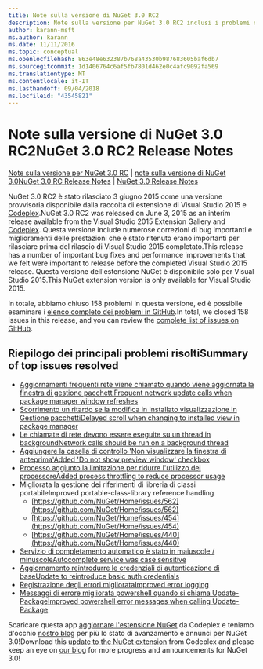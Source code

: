 ```yaml
---
title: Note sulla versione di NuGet 3.0 RC2
description: Note sulla versione per NuGet 3.0 RC2 inclusi i problemi noti, correzioni di bug, funzionalità aggiunte e dcr.
author: karann-msft
ms.author: karann
ms.date: 11/11/2016
ms.topic: conceptual
ms.openlocfilehash: 863e48e632387b768a43530b987683605baf6db7
ms.sourcegitcommit: 1d1406764c6af5fb7801d462e0c4afc9092fa569
ms.translationtype: MT
ms.contentlocale: it-IT
ms.lasthandoff: 09/04/2018
ms.locfileid: "43545821"
---
```

# <a name="nuget-30-rc2-release-notes"></a><span data-ttu-id="8992e-103">Note sulla versione di NuGet 3.0 RC2</span><span class="sxs-lookup"><span data-stu-id="8992e-103">NuGet 3.0 RC2 Release Notes</span></span>

<span data-ttu-id="8992e-104">[Note sulla versione per NuGet 3.0 RC](../release-notes/nuget-3.0-RC.md) | [note sulla versione di NuGet 3.0](../release-notes/nuget-3.0.0.md)</span><span class="sxs-lookup"><span data-stu-id="8992e-104">[NuGet 3.0 RC Release Notes](../release-notes/nuget-3.0-RC.md) | [NuGet 3.0 Release Notes](../release-notes/nuget-3.0.0.md)</span></span>

<span data-ttu-id="8992e-105">NuGet 3.0 RC2 è stato rilasciato 3 giugno 2015 come una versione provvisoria disponibile dalla raccolta di estensione di Visual Studio 2015 e [Codeplex](https://nuget.codeplex.com/releases/view/615507).</span><span class="sxs-lookup"><span data-stu-id="8992e-105">NuGet 3.0 RC2 was released on June 3, 2015 as an interim release available from the Visual Studio 2015 Extension Gallery and [Codeplex](https://nuget.codeplex.com/releases/view/615507).</span></span> <span data-ttu-id="8992e-106">Questa versione include numerose correzioni di bug importanti e miglioramenti delle prestazioni che è stato ritenuto erano importanti per rilasciare prima del rilascio di Visual Studio 2015 completato.</span><span class="sxs-lookup"><span data-stu-id="8992e-106">This release has a number of important bug fixes and performance improvements that we felt were important to release before the completed Visual Studio 2015 release.</span></span> <span data-ttu-id="8992e-107">Questa versione dell'estensione NuGet è disponibile solo per Visual Studio 2015.</span><span class="sxs-lookup"><span data-stu-id="8992e-107">This NuGet extension version is only available for Visual Studio 2015.</span></span>

<span data-ttu-id="8992e-108">In totale, abbiamo chiuso 158 problemi in questa versione, ed è possibile esaminare i [elenco completo dei problemi in GitHub](https://github.com/NuGet/Home/issues?utf8=%E2%9C%93&q=is%3Aclosed+milestone%3A3.0.0-RTM+sort%3Aupdated-asc+updated%3A%3C%3D2015-06-01).</span><span class="sxs-lookup"><span data-stu-id="8992e-108">In total, we closed 158 issues in this release, and you can review the [complete list of issues on GitHub](https://github.com/NuGet/Home/issues?utf8=%E2%9C%93&q=is%3Aclosed+milestone%3A3.0.0-RTM+sort%3Aupdated-asc+updated%3A%3C%3D2015-06-01).</span></span>

## <a name="summary-of-top-issues-resolved"></a><span data-ttu-id="8992e-109">Riepilogo dei principali problemi risolti</span><span class="sxs-lookup"><span data-stu-id="8992e-109">Summary of top issues resolved</span></span>

* [<span data-ttu-id="8992e-110">Aggiornamenti frequenti rete viene chiamato quando viene aggiornata la finestra di gestione pacchetti</span><span class="sxs-lookup"><span data-stu-id="8992e-110">Frequent network update calls when package manager window refreshes</span></span>](https://github.com/NuGet/Home/issues/515)
* [<span data-ttu-id="8992e-111">Scorrimento un ritardo se la modifica in installato visualizzazione in Gestione pacchetti</span><span class="sxs-lookup"><span data-stu-id="8992e-111">Delayed scroll when changing to installed view in package manager</span></span>](https://github.com/NuGet/Home/issues/519)
* [<span data-ttu-id="8992e-112">Le chiamate di rete devono essere eseguite su un thread in background</span><span class="sxs-lookup"><span data-stu-id="8992e-112">Network calls should be run on a background thread</span></span>](https://github.com/NuGet/Home/issues/516)
* [<span data-ttu-id="8992e-113">Aggiungere la casella di controllo 'Non visualizzare la finestra di anteprima'</span><span class="sxs-lookup"><span data-stu-id="8992e-113">Added 'Do not show preview window' checkbox</span></span>](https://github.com/NuGet/Home/issues/566)
* [<span data-ttu-id="8992e-114">Processo aggiunto la limitazione per ridurre l'utilizzo del processore</span><span class="sxs-lookup"><span data-stu-id="8992e-114">Added process throttling to reduce processor usage</span></span>](https://github.com/NuGet/Home/issues/356)
* <span data-ttu-id="8992e-115">Migliorata la gestione dei riferimenti di libreria di classi portabile</span><span class="sxs-lookup"><span data-stu-id="8992e-115">Improved portable-class-library reference handling</span></span>
    * [https://github.com/NuGet/Home/issues/562](https://github.com/NuGet/Home/issues/562)
    * [https://github.com/NuGet/Home/issues/454](https://github.com/NuGet/Home/issues/454)
    * [https://github.com/NuGet/Home/issues/440](https://github.com/NuGet/Home/issues/440)
* [<span data-ttu-id="8992e-116">Servizio di completamento automatico è stato in maiuscole / minuscole</span><span class="sxs-lookup"><span data-stu-id="8992e-116">Autocomplete service was case sensitive</span></span>](https://github.com/NuGet/Home/issues/198)
* [<span data-ttu-id="8992e-117">Aggiornamento reintrodurre le credenziali di autenticazione di base</span><span class="sxs-lookup"><span data-stu-id="8992e-117">Update to reintroduce basic auth credentials</span></span>](https://github.com/NuGet/Home/issues/456)
* [<span data-ttu-id="8992e-118">Registrazione degli errori migliorata</span><span class="sxs-lookup"><span data-stu-id="8992e-118">Improved error logging</span></span>](https://github.com/NuGet/Home/issues/407)
* [<span data-ttu-id="8992e-119">Messaggi di errore migliorata powershell quando si chiama Update-Package</span><span class="sxs-lookup"><span data-stu-id="8992e-119">Improved powershell error messages when calling Update-Package</span></span>](https://github.com/NuGet/Home/issues/5)

<span data-ttu-id="8992e-120">Scaricare questa app [aggiornare l'estensione NuGet](https://nuget.codeplex.com/releases/view/615507) da Codeplex e teniamo d'occhio [nostro blog](http://blog.nuget.org) per più lo stato di avanzamento e annunci per NuGet 3.0!</span><span class="sxs-lookup"><span data-stu-id="8992e-120">Download this [update to the NuGet extension](https://nuget.codeplex.com/releases/view/615507) from Codeplex and please keep an eye on [our blog](http://blog.nuget.org) for more progress and announcements for NuGet 3.0!</span></span>